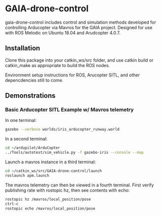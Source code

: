 # GAIA-drone-control

gaia-drone-control includes control and simulation methods developed for controlling Arducopter via Mavros for the GAIA project. Designed for use with ROS Melodic on Ubuntu 18.04 and Arudcopter 4.0.7.

## Installation

Clone this package into your catkin_ws/src folder, and use catkin build or catkin_make as appropriate to build the ROS nodes.

Environment setup instructions for ROS, Arucopter SITL, and other depencdencies still to come.

## Demonstrations


### Basic Arducopter SITL Example w/ Mavros telemetry

In one terminal:
```bash
gazebo --verbose worlds/iris_arducopter_runway.world
```
In a second terminal:
```bash
cd ~/ardupilot/ArduCopter
../Tools/autotest/sim_vehicle.py -f gazebo-iris --console --map
```

Launch a mavros instance in a third terminal:
```bash
cd ~/catkin_ws/src/GAIA-drone-control/launch
roslaunch apm.launch
```

The mavros telemetry can then be viewed in a fourth terminal. First verify publishing rate with rostopic hz, then see contents with echo:
```bash
rostopic hz /mavros/local_position/pose
ctrl-c
rostopic echo /mavros/local_position/pose
```
